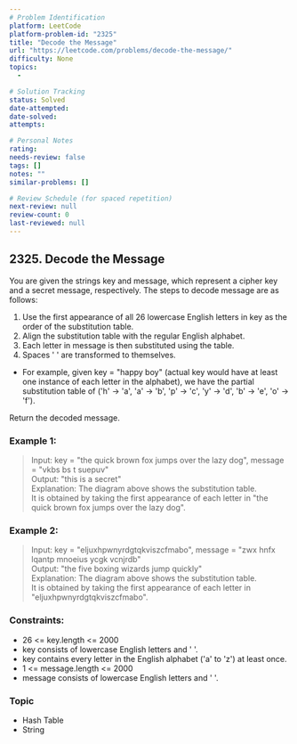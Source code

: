 ```yaml
---
# Problem Identification
platform: LeetCode
platform-problem-id: "2325"
title: "Decode the Message"
url: "https://leetcode.com/problems/decode-the-message/"
difficulty: None
topics:
  -

# Solution Tracking
status: Solved
date-attempted:
date-solved:
attempts:

# Personal Notes
rating:
needs-review: false
tags: []
notes: ""
similar-problems: []

# Review Schedule (for spaced repetition)
next-review: null
review-count: 0
last-reviewed: null
---
```


## 2325. Decode the Message
You are given the strings key and message, which represent a cipher key and a secret message, respectively. The steps to decode message are as follows:

1. Use the first appearance of all 26 lowercase English letters in key as the order of the substitution table.
2. Align the substitution table with the regular English alphabet.
3. Each letter in message is then substituted using the table.
4. Spaces ' ' are transformed to themselves.

- For example, given key = "happy boy" (actual key would have at least one instance of each letter in the alphabet), we have the partial substitution table of ('h' -> 'a', 'a' -> 'b', 'p' -> 'c', 'y' -> 'd', 'b' -> 'e', 'o' -> 'f').

Return the decoded message.

### Example 1:

> Input: key = "the quick brown fox jumps over the lazy dog", message = "vkbs bs t suepuv"<br/>
> Output: "this is a secret"<br/>
> Explanation: The diagram above shows the substitution table.<br/>
> It is obtained by taking the first appearance of each letter in "the quick brown fox jumps over the lazy dog".

### Example 2:

> Input: key = "eljuxhpwnyrdgtqkviszcfmabo", message = "zwx hnfx lqantp mnoeius ycgk vcnjrdb"<br/>
> Output: "the five boxing wizards jump quickly"<br/>
> Explanation: The diagram above shows the substitution table.<br/>
> It is obtained by taking the first appearance of each letter in "eljuxhpwnyrdgtqkviszcfmabo".

### Constraints:

- 26 <= key.length <= 2000
- key consists of lowercase English letters and ' '.
- key contains every letter in the English alphabet ('a' to 'z') at least once.
- 1 <= message.length <= 2000
- message consists of lowercase English letters and ' '.

### Topic

- Hash Table
- String